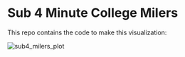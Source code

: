 # Sub 4 Minute College Milers

This repo contains the code to make this visualization:

![sub4_milers_plot](https://github.com/user-attachments/assets/abc4529f-7d82-4d47-a2d3-fc529c47fe83)
